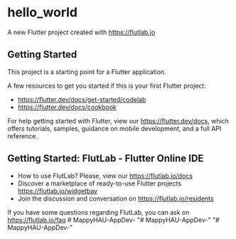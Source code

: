# hello_world

A new Flutter project created with https://flutlab.io

## Getting Started

This project is a starting point for a Flutter application.

A few resources to get you started if this is your first Flutter project:

- https://flutter.dev/docs/get-started/codelab
- https://flutter.dev/docs/cookbook

For help getting started with Flutter, view our
https://flutter.dev/docs, which offers tutorials,
samples, guidance on mobile development, and a full API reference.

## Getting Started: FlutLab - Flutter Online IDE

- How to use FlutLab? Please, view our https://flutlab.io/docs
- Discover a marketplace of ready-to-use Flutter projects https://flutlab.io/widgetbay
- Join the discussion and conversation on https://flutlab.io/residents

If you have some questions regarding FlutLab, you can ask on https://flutlab.io/faq
#   M a p p y H A U - A p p D e v -  
 "# MappyHAU-AppDev-" 
"# MappyHAU-AppDev-" 
